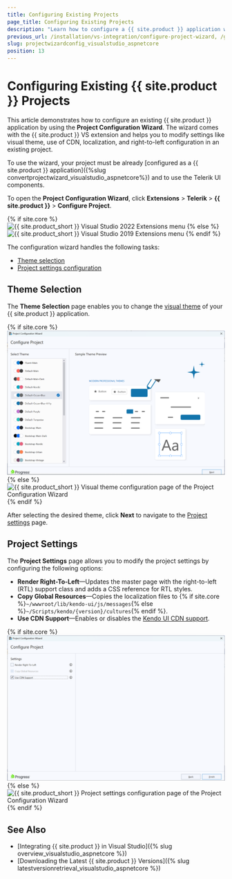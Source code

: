```yaml
---
title: Configuring Existing Projects
page_title: Configuring Existing Projects
description: "Learn how to configure a {{ site.product }} application with Visual Studio."
previous_url: /installation/vs-integration/configure-project-wizard, /getting-started/vs-integration/configure-project-wizard, /vs-integration-mvc/configure-project-wizard
slug: projectwizardconfig_visualstudio_aspnetcore
position: 13
---
```


# Configuring Existing {{ site.product }} Projects

This article demonstrates how to configure an existing {{ site.product }} application by using the **Project Configuration Wizard**. The wizard comes with the {{ site.product }} VS extension and helps you to modify settings like visual theme, use of CDN, localization, and right-to-left configuration in an existing project.

To use the wizard, your project must be already [configured as a {{ site.product }} application]({%slug convertprojectwizard_visualstudio_aspnetcore%}) and to use the Telerik UI components.

To open the **Project Configuration Wizard**, click **Extensions** > **Telerik** > **{{ site.product }}** > **Configure Project**.

{% if site.core %}
![{{ site.product_short }} Visual Studio 2022 Extensions menu](../vs-integration/images/configure-project-core.png)
{% else %}
![{{ site.product_short }} Visual Studio 2019 Extensions menu](../vs-integration/images/images-mvc/configure_menu.png)
{% endif %}

The configuration wizard handles the following tasks:  
- [Theme selection](#theme-selection)
- [Project settings configuration](#project-settings)

## Theme Selection

The **Theme Selection** page enables you to change the [visual theme](https://docs.telerik.com/kendo-ui/styles-and-layout/appearance-styling#getting-started) of your {{ site.product }} application.

{% if site.core %}
![{{ site.product_short }} Visual theme configuration page of the Project Configuration Wizard](../vs-integration/images/configure-project.png)
{% else %}
![{{ site.product_short }} Visual theme configuration page of the Project Configuration Wizard](../vs-integration/images/images-mvc/configure_theme.png)
{% endif %}

After selecting the desired theme, click **Next** to navigate to the [Project settings](#project-settings) page.

## Project Settings

The **Project Settings** page allows you to modify the project settings by configuring the following options:

- **Render Right-To-Left**&mdash;Updates the master page with the right-to-left (RTL) support class and adds a CSS reference for RTL styles.
- **Copy Global Resources**&mdash;Copies the localization files to {% if site.core %}`~/wwwroot/lib/kendo-ui/js/messages`{% else %}`~/Scripts/kendo/{version}/cultures`{% endif %}.
- **Use CDN Support**&mdash;Enables or disables the [Kendo UI CDN support](https://docs.telerik.com/kendo-ui/intro/installation/cdn-service).

{% if site.core %}
![{{ site.product_short }} Project settings configuration page of the Project Configuration Wizard](../vs-integration/images/settings.png)
{% else %}
![{{ site.product_short }} Project settings configuration page of the Project Configuration Wizard](../vs-integration/images/images-mvc/configure_settings.png)
{% endif %}

## See Also

* [Integrating {{ site.product }} in Visual Studio]({% slug overview_visualstudio_aspnetcore %})
* [Downloading the Latest {{ site.product }} Versions]({% slug latestversionretrieval_visualstudio_aspnetcore %})
